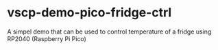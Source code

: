 # vscp-demo-pico-fridge-ctrl
A simpel demo that can be used to control temperature of a fridge using RP2040 (Raspberry Pi Pico)

